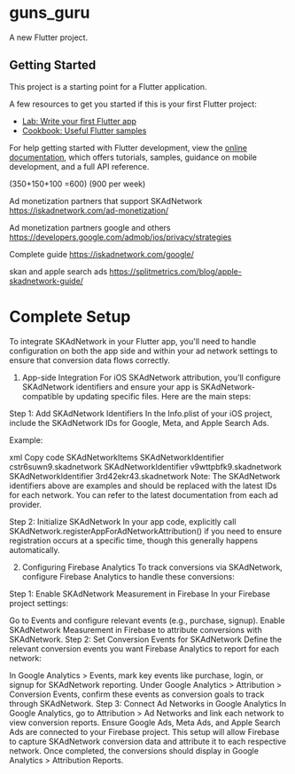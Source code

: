 # guns_guru

A new Flutter project.

## Getting Started

This project is a starting point for a Flutter application.

A few resources to get you started if this is your first Flutter project:

- [Lab: Write your first Flutter app](https://docs.flutter.dev/get-started/codelab)
- [Cookbook: Useful Flutter samples](https://docs.flutter.dev/cookbook)

For help getting started with Flutter development, view the
[online documentation](https://docs.flutter.dev/), which offers tutorials,
samples, guidance on mobile development, and a full API reference.


(350+150+100 =600)
(900 per week)






Ad monetization partners that support SKAdNetwork
https://iskadnetwork.com/ad-monetization/


Ad monetization partners google and others
https://developers.google.com/admob/ios/privacy/strategies

Complete guide 
https://iskadnetwork.com/google/

skan and apple search ads
https://splitmetrics.com/blog/apple-skadnetwork-guide/



# Complete Setup



To integrate SKAdNetwork in your Flutter app, you'll need to handle configuration on both the app side and within your ad network settings to ensure that conversion data flows correctly.

1. App-side Integration
For iOS SKAdNetwork attribution, you’ll configure SKAdNetwork identifiers and ensure your app is SKAdNetwork-compatible by updating specific files. Here are the main steps:

Step 1: Add SKAdNetwork Identifiers
In the Info.plist of your iOS project, include the SKAdNetwork IDs for Google, Meta, and Apple Search Ads.

Example:

xml
Copy code
<key>SKAdNetworkItems</key>
<array>
    <!-- Google Ads SKAdNetwork ID -->
    <dict>
        <key>SKAdNetworkIdentifier</key>
        <string>cstr6suwn9.skadnetwork</string>
    </dict>
    <!-- Meta Ad Manager SKAdNetwork ID -->
    <dict>
        <key>SKAdNetworkIdentifier</key>
        <string>v9wttpbfk9.skadnetwork</string>
    </dict>
    <!-- Apple Search Ads SKAdNetwork ID -->
    <dict>
        <key>SKAdNetworkIdentifier</key>
        <string>3rd42ekr43.skadnetwork</string>
    </dict>
</array>
Note: The SKAdNetwork identifiers above are examples and should be replaced with the latest IDs for each network. You can refer to the latest documentation from each ad provider.

Step 2: Initialize SKAdNetwork
In your app code, explicitly call SKAdNetwork.registerAppForAdNetworkAttribution() if you need to ensure registration occurs at a specific time, though this generally happens automatically.

2. Configuring Firebase Analytics
To track conversions via SKAdNetwork, configure Firebase Analytics to handle these conversions:

Step 1: Enable SKAdNetwork Measurement in Firebase
In your Firebase project settings:

Go to Events and configure relevant events (e.g., purchase, signup).
Enable SKAdNetwork Measurement in Firebase to attribute conversions with SKAdNetwork.
Step 2: Set Conversion Events for SKAdNetwork
Define the relevant conversion events you want Firebase Analytics to report for each network:

In Google Analytics > Events, mark key events like purchase, login, or signup for SKAdNetwork reporting.
Under Google Analytics > Attribution > Conversion Events, confirm these events as conversion goals to track through SKAdNetwork.
Step 3: Connect Ad Networks in Google Analytics
In Google Analytics, go to Attribution > Ad Networks and link each network to view conversion reports.
Ensure Google Ads, Meta Ads, and Apple Search Ads are connected to your Firebase project.
This setup will allow Firebase to capture SKAdNetwork conversion data and attribute it to each respective network. Once completed, the conversions should display in Google Analytics > Attribution Reports.
